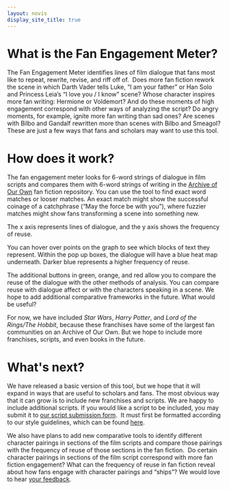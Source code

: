 ```yaml
--- 
layout: novis
display_site_title: true
---
```


# What is the Fan Engagement Meter?
The Fan Engagement Meter identifies lines of film dialogue that fans most like to repeat, rewrite, revise, and riff off of.  Does more fan fiction rework the scene in which Darth Vader tells Luke, “I am your father” or Han Solo and Princess Leia’s “I love you / I know” scene? Whose character inspires more fan writing: Hermione or Voldemort? And do these moments of high engagement correspond with other ways of analyzing the script? Do angry moments, for example, ignite more fan writing than sad ones? Are scenes with Bilbo and Gandalf rewritten more than scenes with Bilbo and Smeagol? These are just a few ways that fans and scholars may want to use this tool.


# How does it work?
The fan engagement meter looks for 6-word strings of dialogue in film scripts and compares them with 6-word strings of writing in the [Archive of Our Own](https://archiveofourown.org/) fan fiction repository. You can use the tool to find exact word matches or looser matches. An exact match might show the successful coinage of a catchphrase (“May the force be with you”), where fuzzier matches might show fans transforming a scene into something new. 

The x axis represents lines of dialogue, and the y axis shows the frequency of reuse. 

You can hover over points on the graph to see which blocks of text they represent. Within the pop up boxes, the dialogue will have a blue heat map underneath. Darker blue represents a higher frequency of reuse. 

The additional buttons in green, orange, and red allow you to compare the reuse of the dialogue with the other methods of analysis. You can compare reuse with dialogue affect or with the characters speaking in a scene. We hope to add additional comparative frameworks in the future. What would be useful? 

For now, we have included *Star Wars*, *Harry Potter*, and *Lord of the Rings/The Hobbit*, because these franchises have some of the largest fan communities on an Archive of Our Own. But we hope to include more franchises, scripts, and even books in the future.  

# What's next?
We have released a basic version of this tool, but we hope that it will expand in ways that are useful to scholars and fans. The most obvious way that it can grow is to include new franchises and scripts. We are happy to include additional scripts. If you would like a script to be included, you may submit it to [our script submission form](https://docs.google.com/forms/d/e/1FAIpQLScWlkPMhPmkfisL6uv1FP7w8Ppm-cRXB_Zb7iiiryc5Jc1eDA/viewform?usp=sf_link).  It must first be formatted according to our style guidelines, which can be found [here](https://docs.google.com/document/d/12czdbdUexiJnAl64UcYZ2mrZYx2NtFjVp5Acl9ioukc/edit?usp=sharing).

We also have plans to add new comparative tools to identify different character pairings in sections of the film scripts and compare those pairings with the frequency of reuse of those sections in the fan fiction.  Do certain character pairings in sections of the film script correspond with more fan fiction engagement? What can the frequency of reuse in fan fiction reveal about how fans engage with character pairings and “ships”? We would love to hear [your feedback](https://docs.google.com/forms/d/e/1FAIpQLSdt0bA9bN_ULM-VLStdT9NFh1T7gze7aokVGpGI25ZZA7gfVg/viewform?usp=sf_link).
